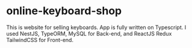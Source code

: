 # online-keyboard-shop
This is website for selling keyboards. App is fully written on Typescript. I used NestJS, TypeORM, MySQL for Back-end, and ReactJS Redux TailwindCSS for Front-end.  

